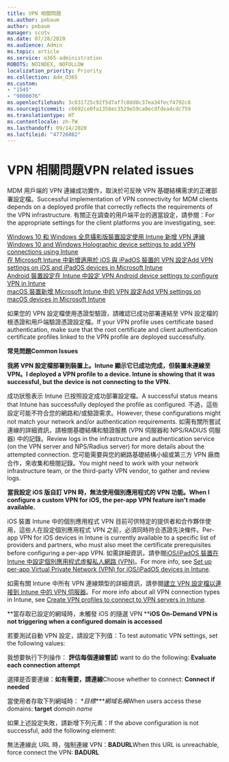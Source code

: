 ```yaml
---
title: VPN 相關問題
ms.author: pebaum
author: pebaum
manager: scotv
ms.date: 07/28/2020
ms.audience: Admin
ms.topic: article
ms.service: o365-administration
ROBOTS: NOINDEX, NOFOLLOW
localization_priority: Priority
ms.collection: Adm_O365
ms.custom:
- "1545"
- "9000076"
ms.openlocfilehash: 3c031725c92f5d7af7c0dd0c37ea34fecf4792c8
ms.sourcegitcommit: c6692ce0fa1358ec3529e59ca0ecdfdea4cdc759
ms.translationtype: HT
ms.contentlocale: zh-TW
ms.lasthandoff: 09/14/2020
ms.locfileid: "47726082"
---
```

# <a name="vpn-related-issues"></a><span data-ttu-id="c0304-102">VPN 相關問題</span><span class="sxs-lookup"><span data-stu-id="c0304-102">VPN related issues</span></span>

<span data-ttu-id="c0304-103">MDM 用戶端的 VPN 連線成功實作，取決於可反映 VPN 基礎結構需求的正確部署設定檔。</span><span class="sxs-lookup"><span data-stu-id="c0304-103">Successful implementation of VPN connectivity for MDM clients depends on a deployed profile that correctly reflects the requirements of the VPN infrastructure.</span></span> <span data-ttu-id="c0304-104">有關正在調查的用戶端平台的適當設定，請參閱：</span><span class="sxs-lookup"><span data-stu-id="c0304-104">For the appropriate settings for the client platforms you are investigating, see:</span></span> 

[<span data-ttu-id="c0304-105">Windows 10 和 Windows 全息攝影版裝置設定使用 Intune 新增 VPN 連線</span><span class="sxs-lookup"><span data-stu-id="c0304-105">Windows 10 and Windows Holographic device settings to add VPN connections using Intune</span></span>](https://docs.microsoft.com/intune/vpn-settings-windows-10)  
[<span data-ttu-id="c0304-106">在 Microsoft Intune 中新增適用於 iOS 與 iPadOS 裝置的 VPN 設定</span><span class="sxs-lookup"><span data-stu-id="c0304-106">Add VPN settings on iOS and iPadOS devices in Microsoft Intune</span></span>](https://docs.microsoft.com/intune/vpn-settings-ios)  
[<span data-ttu-id="c0304-107">Android 裝置設定在 Intune 中設定 VPN </span><span class="sxs-lookup"><span data-stu-id="c0304-107">Android device settings to configure VPN in Intune</span></span>](https://docs.microsoft.com/intune/vpn-settings-android)  
[<span data-ttu-id="c0304-108">macOS 裝置新增 Microsoft Intune 中的 VPN 設定</span><span class="sxs-lookup"><span data-stu-id="c0304-108">Add VPN settings on macOS devices in Microsoft Intune</span></span>](https://docs.microsoft.com/mem/intune/configuration/vpn-settings-macos)

<span data-ttu-id="c0304-109">如果您的 VPN 設定檔使用憑證型驗證，請確認已成功部署連結至 VPN 設定檔的根憑證和用戶端驗證憑證設定檔。</span><span class="sxs-lookup"><span data-stu-id="c0304-109">If your VPN profile uses certificate based authentication, make sure that the root certificate and client authentication certificate profiles linked to the VPN profile are deployed successfully.</span></span>

<span data-ttu-id="c0304-110">**常見問題**</span><span class="sxs-lookup"><span data-stu-id="c0304-110">**Common Issues**</span></span>

<span data-ttu-id="c0304-111">**我將 VPN 設定檔部署到裝置上。Intune 顯示它已成功完成，但裝置未連線至 VPN。**</span><span class="sxs-lookup"><span data-stu-id="c0304-111">**I deployed a VPN profile to a device. Intune is showing that it was successful, but the device is not connecting to the VPN.**</span></span>

<span data-ttu-id="c0304-112">成功狀態表示 Intune 已按照設定成功部署設定檔。</span><span class="sxs-lookup"><span data-stu-id="c0304-112">A successful status means that Intune has successfully deployed the profile as configured.</span></span> <span data-ttu-id="c0304-113">不過，這些設定可能不符合您的網路和/或驗證需求。</span><span class="sxs-lookup"><span data-stu-id="c0304-113">However, these configurations might not match your network and/or authentication requirements.</span></span> <span data-ttu-id="c0304-114">如需有關所嘗試連線的詳細資訊，請檢閱基礎結構和驗證服務 (VPN 伺服器和 NPS/RADIUS 伺服器) 中的記錄。</span><span class="sxs-lookup"><span data-stu-id="c0304-114">Review logs in the infrastructure and authentication service (on the VPN server and NPS/Radius server) for more details about the attempted connection.</span></span> <span data-ttu-id="c0304-115">您可能需要與您的網路基礎結構小組或第三方 VPN 廠商合作，來收集和檢閱記錄。</span><span class="sxs-lookup"><span data-stu-id="c0304-115">You might need to work with your network infrastructure team, or the third-party VPN vendor, to gather and review logs.</span></span>

<span data-ttu-id="c0304-116">**當我設定 iOS 版自訂 VPN 時，無法使用個別應用程式的 VPN 功能。**</span><span class="sxs-lookup"><span data-stu-id="c0304-116">**When I configure a custom VPN for iOS, the per-app VPN feature isn't made available.**</span></span>

<span data-ttu-id="c0304-117">iOS 裝置 Intune 中的個別應用程式 VPN 目前可供特定的提供者和合作夥伴使用，這些人在設定個別應用程式 VPN 之前，必須同時符合憑證先決條件。</span><span class="sxs-lookup"><span data-stu-id="c0304-117">Per-app VPN for iOS devices in Intune is currently available to a specific list of providers and partners, who must also meet the certificate prerequisites before configuring a per-app VPN.</span></span> <span data-ttu-id="c0304-118">如需詳細資訊，請參閱[iOS/iPadOS 裝置在 Intune 中設定個別應用程式虛擬私人網路 (VPN)](https://docs.microsoft.com/intune/vpn-setting-configure-per-app)。</span><span class="sxs-lookup"><span data-stu-id="c0304-118">For more info, see [Set up per-app Virtual Private Network (VPN) for iOS/iPadOS devices in Intune](https://docs.microsoft.com/intune/vpn-setting-configure-per-app).</span></span> 

<span data-ttu-id="c0304-119">如需有關 Intune 中所有 VPN 連線類型的詳細資訊，請參閱[建立 VPN 設定檔以連接到 Intune 中的 VPN 伺服器](https://docs.microsoft.com/intune/vpn-settings-configure)。</span><span class="sxs-lookup"><span data-stu-id="c0304-119">For more info about all VPN connection types in Intune, see [Create VPN profiles to connect to VPN servers in Intune](https://docs.microsoft.com/intune/vpn-settings-configure).</span></span>  

<span data-ttu-id="c0304-120">\*\*當存取已設定的網域時，未觸發 iOS 的隨選 VPN \*\*</span><span class="sxs-lookup"><span data-stu-id="c0304-120">**iOS On-Demand VPN is not triggering when a configured domain is accessed**</span></span>

<span data-ttu-id="c0304-121">若要測試自動 VPN 設定，請設定下列值：</span><span class="sxs-lookup"><span data-stu-id="c0304-121">To test automatic VPN settings, set the following values:</span></span>

<span data-ttu-id="c0304-122">我想要執行下列操作： **評估每個連線嘗試**</span><span class="sxs-lookup"><span data-stu-id="c0304-122">I want to do the following: **Evaluate each connection attempt**</span></span> 

<span data-ttu-id="c0304-123">選擇是否要連線：**如有需要，請連線**</span><span class="sxs-lookup"><span data-stu-id="c0304-123">Choose whether to connect: **Connect if needed**</span></span>

<span data-ttu-id="c0304-124">當使用者存取下列網域時： \**目標\*\*\*網域名稱*</span><span class="sxs-lookup"><span data-stu-id="c0304-124">When users access these domains: **target** *domain name*</span></span>

<span data-ttu-id="c0304-125">如果上述設定失敗，請新增下列元素：</span><span class="sxs-lookup"><span data-stu-id="c0304-125">If the above configuration is not successful, add the following element:</span></span>

<span data-ttu-id="c0304-126">無法連線此 URL 時，強制連線 VPN：**BADURL**</span><span class="sxs-lookup"><span data-stu-id="c0304-126">When this URL is unreachable, force connect the VPN: **BADURL**</span></span>